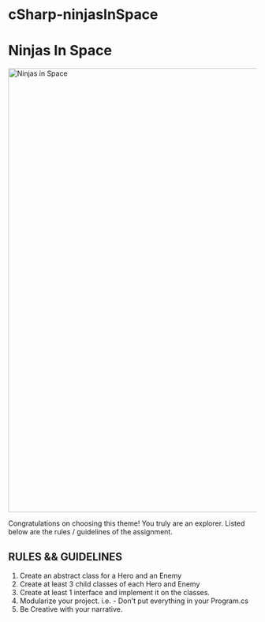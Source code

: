 # cSharp-ninjasInSpace

# Ninjas In Space

<img src="https://vectr.com/adion81/gDcNa2jhl.svg?width=680.46&height=223.55&select=gDcNa2jhlpage0" alt="Ninjas in Space" width="900px" >

Congratulations on choosing this theme!  You truly are an explorer.  Listed below are the rules / guidelines of the assignment.

## RULES && GUIDELINES

<ol>
    <li>Create an abstract class for a Hero and an Enemy</li>
    <li>Create at least 3 child classes of each Hero and Enemy</li>
    <li>Create at least 1 interface and implement it on the classes.</li>
    <li>Modularize your project. i.e. - Don't put everything in your Program.cs</li>
    <li>Be Creative with your narrative.</li>
</ol>
